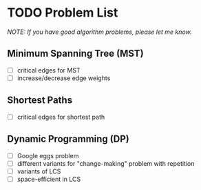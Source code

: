 # TODO Problem List

*NOTE: If you have good algorithm problems, please let me know.*

## Minimum Spanning Tree (MST)
- [ ] critical edges for MST
- [ ] increase/decrease edge weights

## Shortest Paths
- [ ] critical edges for shortest path

## Dynamic Programming (DP)
- [ ] Google eggs problem
- [ ] different variants for "change-making" problem with repetition
- [ ] variants of LCS
- [ ] space-efficient in LCS